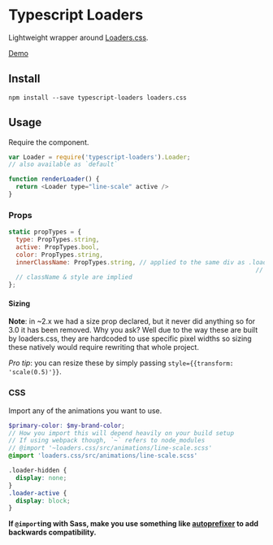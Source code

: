 # Typescript Loaders

Lightweight wrapper around [Loaders.css](https://github.com/ConnorAtherton/loaders.css).

[Demo](http://jonjaques.github.io/react-loaders)

## Install

```
npm install --save typescript-loaders loaders.css
```


## Usage

Require the component.

```js
var Loader = require('typescript-loaders').Loader;
// also available as `default`

function renderLoader() {
  return <Loader type="line-scale" active />
}

```

### Props

```js
static propTypes = {
  type: PropTypes.string,
  active: PropTypes.bool,
  color: PropTypes.string,
  innerClassName: PropTypes.string, // applied to the same div as .loader-inner.${type}
   																	// useful for advanced styling
  // className & style are implied
};
```

#### Sizing
**Note**: in ~2.x we had a size prop declared, but it never did anything so for 3.0 it has been removed. Why you ask? Well due to the way these are built by loaders.css, they are hardcoded to use specific pixel widths so sizing these natively would require rewriting that whole project.

*Pro tip*: you can resize these by simply passing `style={{transform: 'scale(0.5)'}}`. 

### CSS
Import any of the animations you want to use.

```scss
$primary-color: $my-brand-color;
// How you import this will depend heavily on your build setup
// If using webpack though, `~` refers to node_modules
// @import '~loaders.css/src/animations/line-scale.scss'
@import 'loaders.css/src/animations/line-scale.scss'

.loader-hidden {
  display: none;
}
.loader-active {
  display: block;
}
```

**If `@import`ing with Sass, make you use something like [autoprefixer](https://github.com/postcss/autoprefixer) to add backwards compatibility.**
